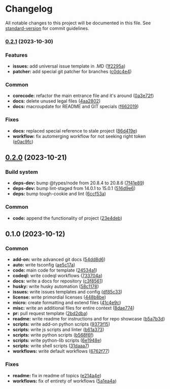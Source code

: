 # Changelog

All notable changes to this project will be documented in this file. See [standard-version](https://github.com/conventional-changelog/standard-version) for commit guidelines.

### [0.2.1](https://github.com/mokkapps/changelog-generator-demo/compare/v0.2.0...v0.2.1) (2023-10-30)


### Features

* **issues:** add universal issue template in .MD ([1f2295a](https://github.com/mokkapps/changelog-generator-demo/commits/1f2295a523d21b7937db03df26da85680342770e))
* **patcher:** add special git patcher for branches ([c0dc4e4](https://github.com/mokkapps/changelog-generator-demo/commits/c0dc4e4c03db7bb0a60acf049edcc175722fa68d))


### Common

* **corecode:** refactor the main entrance file and it's around ([0a3e72f](https://github.com/mokkapps/changelog-generator-demo/commits/0a3e72f44a658b5d302ffcb7dd5c9de6c784dc88))
* **docs:** delete unused legal files ([4aa2802](https://github.com/mokkapps/changelog-generator-demo/commits/4aa2802a37e5648baaea797a88496c2f0331cec4))
* **docs:** macroupdate for README and GIT specials ([f662019](https://github.com/mokkapps/changelog-generator-demo/commits/f6620191e377e3606a0f19628aa5fcb63d8f6784))


### Fixes

* **docs:** replaced special reference to stale project ([86d419e](https://github.com/mokkapps/changelog-generator-demo/commits/86d419e0e2ab78c62cb2dbd3ab648c44a41d0f76))
* **workflow:** fix automerging workflow for not seeking right token ([e0ac9fc](https://github.com/mokkapps/changelog-generator-demo/commits/e0ac9fc987bbf36e657b3876b2275e15654caad7))

## [0.2.0](https://github.com/mokkapps/changelog-generator-demo/compare/v0.1.0...v0.2.0) (2023-10-21)


### Build system

* **deps-dev:** bump @types/node from 20.8.4 to 20.8.6 ([7f41e89](https://github.com/mokkapps/changelog-generator-demo/commits/7f41e8978444a47747963e4330f74a424a306116))
* **deps-dev:** bump lint-staged from 14.0.1 to 15.0.1 ([516d9e6](https://github.com/mokkapps/changelog-generator-demo/commits/516d9e60a60b2ca150c18bc83976b586e7721b02))
* **deps:** bump tough-cookie and lint ([6ccf53a](https://github.com/mokkapps/changelog-generator-demo/commits/6ccf53a7b070b540201a908be18b6dfbc92df940))


### Common

* **code:** append the functionality of project ([23e4deb](https://github.com/mokkapps/changelog-generator-demo/commits/23e4debb3de2c4a266b3a4d2a5d0ed5f1422db24))

## 0.1.0 (2023-10-12)


### Common

* **add-on:** write advanced git docs ([54dd8d6](https://github.com/mokkapps/changelog-generator-demo/commits/54dd8d607f56a8846eb4a5415b70ecc811be5b95))
* **auto:** write tsconfig ([ae5c17a](https://github.com/mokkapps/changelog-generator-demo/commits/ae5c17af8e42ce82c83343effd6cc4e3f30d4369))
* **code:** main code for template ([24534a1](https://github.com/mokkapps/changelog-generator-demo/commits/24534a1d74fb23060b101909d6f739169d92f831))
* **codeql:** write codeql workflows ([733704a](https://github.com/mokkapps/changelog-generator-demo/commits/733704a1392906445cfb190170302405a7b6cf48))
* **docs:** write a docs for repository ([c3f8561](https://github.com/mokkapps/changelog-generator-demo/commits/c3f8561c0804a527186cbff6efc0bd02f5232bcf))
* **husky:** write husky automation ([58c1178](https://github.com/mokkapps/changelog-generator-demo/commits/58c11783eec5f511a29a35e23e13a997a0b02741))
* **issues:** write issues templates and config ([df85c33](https://github.com/mokkapps/changelog-generator-demo/commits/df85c33b69f9c28e9b7a3f0352e71741e33f1908))
* **license:** write primordial licenses ([448b8be](https://github.com/mokkapps/changelog-generator-demo/commits/448b8bef76991b01d8ca9f82951db8f7141629bd))
* **micro:** create formatting and extend files ([41c4e9c](https://github.com/mokkapps/changelog-generator-demo/commits/41c4e9cfc5ad40ec7582a925632fca0f46bea896))
* **misc:** write an additional files for entire context ([8dae774](https://github.com/mokkapps/changelog-generator-demo/commits/8dae77463fcda7dae35713091c6cfb3d99837dbc))
* **pr:** pull request template ([2bd2dba](https://github.com/mokkapps/changelog-generator-demo/commits/2bd2dba4d29b469338a27a8b95d3afedf4925c7f))
* **readme:** write readme for instructions and for repo showcase ([b5a7b3d](https://github.com/mokkapps/changelog-generator-demo/commits/b5a7b3d65522c09b2756585524bb0cc6797a2a94))
* **scripts:** write add-on python scripts ([9373f15](https://github.com/mokkapps/changelog-generator-demo/commits/9373f155477201c1c5ab96bd3bd1e5207ed3d591))
* **scripts:** write js scripts and linter ([b61a373](https://github.com/mokkapps/changelog-generator-demo/commits/b61a3734aef150bd8a4384a2a44d50c48e928b04))
* **scripts:** write python scripts ([b568f6f](https://github.com/mokkapps/changelog-generator-demo/commits/b568f6f493035e0482583bb4402f93fcc981830f))
* **scripts:** write python-lib scripts ([6e1948e](https://github.com/mokkapps/changelog-generator-demo/commits/6e1948e314c4619ab4e2e71c5a102d4fe5f3da7d))
* **scripts:** write shell scripts ([31daaa7](https://github.com/mokkapps/changelog-generator-demo/commits/31daaa714e2e16a1ed46ffc6c4d456c9d025497e))
* **workflows:** write default workflows ([6762f77](https://github.com/mokkapps/changelog-generator-demo/commits/6762f77679e768d9a2d742cd73279faa72c551fe))


### Fixes

* **readme:** fix in readme of topics ([e214a4e](https://github.com/mokkapps/changelog-generator-demo/commits/e214a4ec8f363cdac3342bcbd7fdef28d3355914))
* **workflows:** fix of entirety of workflows ([5a1ea4a](https://github.com/mokkapps/changelog-generator-demo/commits/5a1ea4a816ee9017a33dfb68e714a6b47118f59e))

<!--
 This changelog file will be automatically updated by pending husky-hook scripts and commit's linters, but, it can also be edited in dependent case. 
 -->